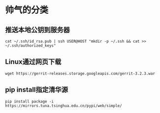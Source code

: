 # 帅气的分类

## 推送本地公钥到服务器

```shell
cat ~/.ssh/id_rsa.pub | ssh USER@HOST "mkdir -p ~/.ssh && cat >> ~/.ssh/authorized_keys"
```

## Linux通过网页下载

```shell
wget https://gerrit-releases.storage.googleapis.com/gerrit-3.2.3.war
```

## pip install指定清华源

```shell
pip install package -i https://mirrors.tuna.tsinghua.edu.cn/pypi/web/simple/
```
